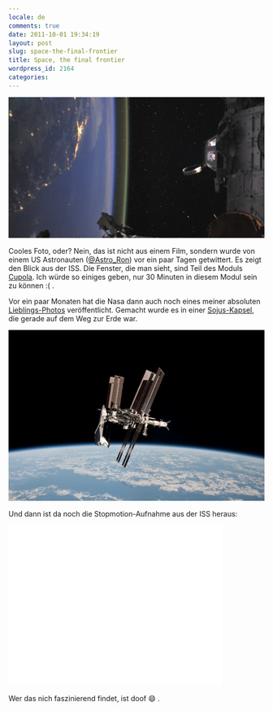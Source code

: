 ```yaml
---
locale: de
comments: true
date: 2011-10-01 19:34:19
layout: post
slug: space-the-final-frontier
title: Space, the final frontier
wordpress_id: 2164
categories:
---
```


[![How I spent my last day in #space That's me in the cupol... on Twitpic](/images/2011-10-01-space-the-final-frontier/407577058.jpeg)](http://twitpic.com/6qnsgy)

Cooles Foto, oder? Nein, das ist nicht aus einem Film, sondern wurde von einem
US Astronauten ([@Astro_Ron](http://twitter.com/astro_ron)) vor ein paar Tagen
getwittert. Es zeigt den Blick aus der ISS. Die Fenster, die man sieht, sind
Teil des Moduls [Cupola](http://en.wikipedia.org/wiki/Cupola_(ISS_module)). Ich
würde so einiges geben, nur 30 Minuten in diesem Modul sein zu können :( .

Vor ein paar Monaten hat die Nasa dann auch noch eines meiner absoluten
[Lieblings-Photos](http://www.nasa.gov/mission_pages/station/multimedia/e27depart.html)
veröffentlicht. Gemacht wurde es in einer
[Sojus-Kapsel](http://de.wikipedia.org/wiki/Sojus_(Raumschiff)), die gerade auf
dem Weg zur Erde war.

[![](/images/2011-10-01-space-the-final-frontier/iss027e036710.jpg)](/images/2011-10-01-space-the-final-frontier/iss027e036710.jpg)

Und dann ist da noch die Stopmotion-Aufnahme aus der ISS heraus:

<iframe width="420" height="315" src="//www.youtube.com/embed/74mhQyuyELQ" frameborder="0" allowfullscreen=""></iframe>

Wer das nich faszinierend findet, ist doof :smile: .

